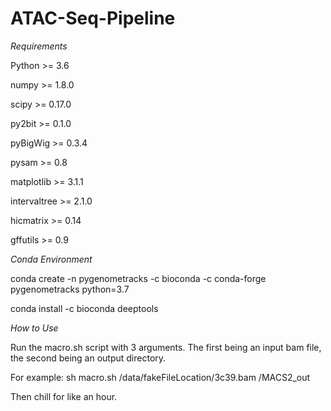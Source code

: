 # ATAC-Seq-Pipeline


*Requirements*

  Python >= 3.6
  
  numpy >= 1.8.0
  
  scipy >= 0.17.0
  
  py2bit >= 0.1.0
  
  pyBigWig >= 0.3.4
  
  pysam >= 0.8
  
  matplotlib >= 3.1.1
  
  intervaltree >= 2.1.0
  
  hicmatrix >= 0.14
  
  gffutils >= 0.9


*Conda Environment*

  conda create -n pygenometracks -c bioconda -c conda-forge pygenometracks python=3.7
  
  conda install -c bioconda deeptools
  
  
*How to Use*

  Run the macro.sh script with 3 arguments. The first being an input bam file, the second being an output directory.
  
  For example:
    sh macro.sh /data/fakeFileLocation/3c39.bam /MACS2_out
  
  
  
  Then chill for like an hour.
